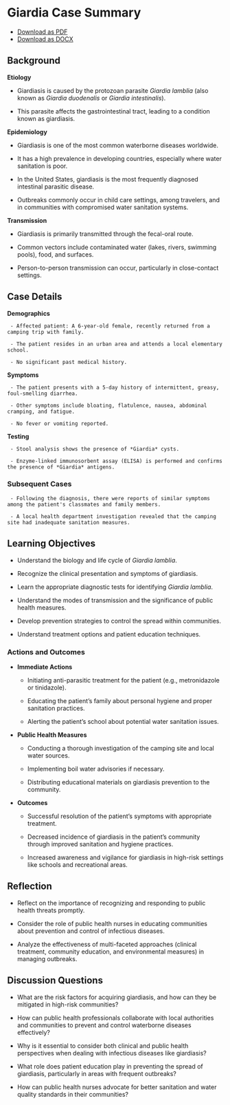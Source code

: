 # Giardia Case Summary
- [Download as PDF](giardia3.pdf)
- [Download as DOCX](giardia3.docx)




## Background

**Etiology**

- Giardiasis is caused by the protozoan parasite *Giardia lamblia* (also known as *Giardia duodenalis* or *Giardia intestinalis*).

- This parasite affects the gastrointestinal tract, leading to a condition known as giardiasis.
   
**Epidemiology**
- Giardiasis is one of the most common waterborne diseases worldwide.

- It has a high prevalence in developing countries, especially where water sanitation is poor.

- In the United States, giardiasis is the most frequently diagnosed intestinal parasitic disease.

- Outbreaks commonly occur in child care settings, among travelers, and in communities with compromised water sanitation systems.

**Transmission**

- Giardiasis is primarily transmitted through the fecal-oral route.

- Common vectors include contaminated water (lakes, rivers, swimming pools), food, and surfaces.

- Person-to-person transmission can occur, particularly in close-contact settings.

## Case Details
**Demographics**

     - Affected patient: A 6-year-old female, recently returned from a camping trip with family.

     - The patient resides in an urban area and attends a local elementary school.

     - No significant past medical history.

**Symptoms**

     - The patient presents with a 5-day history of intermittent, greasy, foul-smelling diarrhea.

     - Other symptoms include bloating, flatulence, nausea, abdominal cramping, and fatigue.

     - No fever or vomiting reported.

**Testing**

     - Stool analysis shows the presence of *Giardia* cysts.

     - Enzyme-linked immunosorbent assay (ELISA) is performed and confirms the presence of *Giardia* antigens.

### Subsequent Cases

     - Following the diagnosis, there were reports of similar symptoms among the patient's classmates and family members.

     - A local health department investigation revealed that the camping site had inadequate sanitation measures.

## Learning Objectives

   - Understand the biology and life cycle of *Giardia lamblia*.

   - Recognize the clinical presentation and symptoms of giardiasis.

   - Learn the appropriate diagnostic tests for identifying *Giardia lamblia*.

   - Understand the modes of transmission and the significance of public health measures.

   - Develop prevention strategies to control the spread within communities.

   - Understand treatment options and patient education techniques.

### Actions and Outcomes

   - **Immediate Actions**

     - Initiating anti-parasitic treatment for the patient (e.g., metronidazole or tinidazole).

     - Educating the patient’s family about personal hygiene and proper sanitation practices.

     - Alerting the patient’s school about potential water sanitation issues.

   - **Public Health Measures**

     - Conducting a thorough investigation of the camping site and local water sources.

     - Implementing boil water advisories if necessary.

     - Distributing educational materials on giardiasis prevention to the community.

   - **Outcomes**

     - Successful resolution of the patient’s symptoms with appropriate treatment.

     - Decreased incidence of giardiasis in the patient’s community through improved sanitation and hygiene practices.

     - Increased awareness and vigilance for giardiasis in high-risk settings like schools and recreational areas.

## Reflection

   - Reflect on the importance of recognizing and responding to public health threats promptly.

   - Consider the role of public health nurses in educating communities about prevention and control of infectious diseases.

   - Analyze the effectiveness of multi-faceted approaches (clinical treatment, community education, and environmental measures) in managing outbreaks.

## Discussion Questions

   - What are the risk factors for acquiring giardiasis, and how can they be mitigated in high-risk communities?

   - How can public health professionals collaborate with local authorities and communities to prevent and control waterborne diseases effectively?

   - Why is it essential to consider both clinical and public health perspectives when dealing with infectious diseases like giardiasis?

   - What role does patient education play in preventing the spread of giardiasis, particularly in areas with frequent outbreaks?

   - How can public health nurses advocate for better sanitation and water quality standards in their communities?
